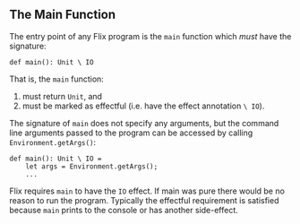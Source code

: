## The Main Function

The entry point of any Flix program is the `main` function which _must_ have the
signature:

```flix
def main(): Unit \ IO
```

That is, the `main` function:

1. must return `Unit`, and
2. must be marked as effectful (i.e. have the effect annotation `\ IO`).

The signature of `main` does not specify any arguments, but the command line
arguments passed to the program can be accessed by calling
`Environment.getArgs()`:

```flix
def main(): Unit \ IO =
    let args = Environment.getArgs();
    ...
```

Flix requires `main` to have the `IO` effect. If main was pure there would be no
reason to run the program. Typically the effectful requirement is satisfied
because `main` prints to the console or has another side-effect.
